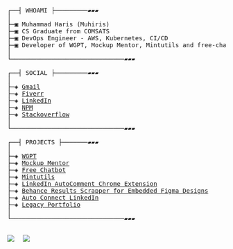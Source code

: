 

<pre>

┌──┤ WHOAMI ├─────────▰▰▰
│
├─▣ Muhammad Haris (Muhiris)
├─▣ CS Graduate from COMSATS
├─▣ DevOps Engineer - AWS, Kubernetes, CI/CD
├─▣ Developer of WGPT, Mockup Mentor, Mintutils and free-chatbot
│
└───────────────────────────────▰▰▰

┌──┤ SOCIAL ├─────────▰▰▰
│
├─◈ <a href="mailto:muhiris@proton.me">Gmail</a>
├─◈ <a href="https://fiverr.com/ayeshaqur">Fiverr</a>
├─◈ <a href="https://www.linkedin.com/in/muhiris">LinkedIn</a>
├─◈ <a href="https://www.npmjs.com/~muhiris">NPM</a>
├─◈ <a href="https://stackoverflow.com/users/17015257/nl-dev">Stackoverflow</a>
│
└───────────────────────────────▰▰▰

┌──┤ PROJECTS ├───────▰▰▰
│
├─◈ <a href="https://github.com/muhiris/wgpt">WGPT</a>
├─◈ <a href="https://www.figma.com/community/plugin/1303763617213345977/mockup-mentor">Mockup Mentor</a>
├─◈ <a href="https://www.npmjs.com/package/free-chatbot">Free Chatbot</a>
├─◈ <a href="https://github.com/muhiris/mintutils">Mintutils</a>
├─◈ <a href="https://github.com/muhiris/LinkedIn-AutoComment-Extension">LinkedIn AutoComment Chrome Extension</a>
├─◈ <a href="https://github.com/muhiris/Behance-Search-Results-Scrapper">Behance Results Scrapper for Embedded Figma Designs</a>
├─◈ <a href="https://github.com/muhiris/autoconnect-linkedin">Auto Connect LinkedIn</a>
├─◈ <a href="https://muhiris.netlify.app/">Legacy Portfolio</a>
│
└───────────────────────────────▰▰▰

</pre>

![](http://github-profile-summary-cards.vercel.app/api/cards/stats?username=muhiris&theme=transparent)  &nbsp;&nbsp;&nbsp;
![](http://github-profile-summary-cards.vercel.app/api/cards/repos-per-language?username=muhiris&theme=transparent)

